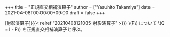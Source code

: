 +++
title = "正規直交相補演算子"
author = ["Yasuhito Takamiya"]
date = 2021-04-08T00:00:00+09:00
draft = false
+++

[射影演算子]({{< relref "20210408121035-射影演算子" >}}) \\(P\\) について \\(Q = I - P\\) を正規直交相補演算子と呼ぶ。
